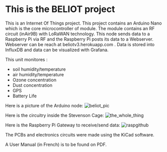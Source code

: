 

# This is the BELIOT project
This is an Internet Of Things project.
This project contains an Arduino Nano which is the core microcontroller of module.
The module contains an RF circuit (inAir9B) with LoRaWAN technology. This node sends
data to a Raspberry Pi via RF and the Raspberry Pi posts its data to a Webserver.
Webserver can be reach at beliotv3.herokuapp.com . Data is stored into InfluxDB and data
can be visualized with Grafana.

This unit monitores : 
- soil humidity/temperature
- air humidity/temperature
- Ozone concentration
- Dust concentration
- GPS
- Battery Life

Here is a picture of the Arduino node:
![beliot_pic](https://user-images.githubusercontent.com/16928726/29093577-4a29306c-7c58-11e7-8864-ddb7ac480732.png)

Here is the circuitry inside the Stevenson Cage:
![the_whole_thing](https://user-images.githubusercontent.com/16928726/29093455-e90f69e0-7c57-11e7-80f1-716bd4409998.JPG)

Here is the Raspberry Pi Gateway to receive/send data:
![raspgithub](https://user-images.githubusercontent.com/16928726/29094369-166655cc-7c5b-11e7-8d36-807ad8b1e19a.png)

The PCBs and electronics circuits were made using the KiCad software.

A User Manual (in French) is to be found on PDF.

 
